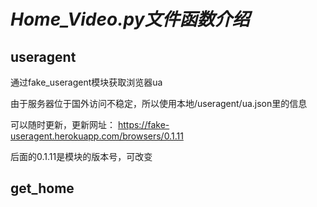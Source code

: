 # *Home_Video.py文件函数介绍*

## useragent

通过fake_useragent模块获取浏览器ua

由于服务器位于国外访问不稳定，所以使用本地/useragent/ua.json里的信息

可以随时更新，更新网址：
<https://fake-useragent.herokuapp.com/browsers/0.1.11>

后面的0.1.11是模块的版本号，可改变

## get_home

 



